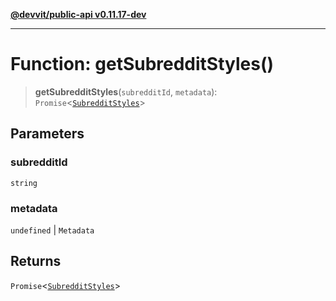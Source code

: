 [**@devvit/public-api v0.11.17-dev**](../../README.md)

---

# Function: getSubredditStyles()

> **getSubredditStyles**(`subredditId`, `metadata`): `Promise`\<[`SubredditStyles`](../type-aliases/SubredditStyles.md)\>

## Parameters

### subredditId

`string`

### metadata

`undefined` | `Metadata`

## Returns

`Promise`\<[`SubredditStyles`](../type-aliases/SubredditStyles.md)\>
